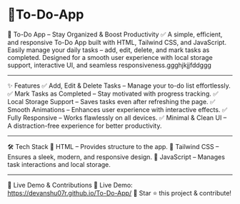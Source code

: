 # 📝To-Do-App
📝 To-Do App – Stay Organized & Boost Productivity ✅
A simple, efficient, and responsive To-Do App built with HTML, Tailwind CSS, and JavaScript. Easily manage your daily tasks – add, edit, delete, and mark tasks as completed. Designed for a smooth user experience with local storage support, interactive UI, and seamless responsiveness.ggghjkjjfddggg

---

✨ Features
✅ Add, Edit & Delete Tasks – Manage your to-do list effortlessly.
✅ Mark Tasks as Completed – Stay motivated with progress tracking.
✅ Local Storage Support – Saves tasks even after refreshing the page.
✅ Smooth Animations – Enhances user experience with interactive effects.
✅ Fully Responsive – Works flawlessly on all devices.
✅ Minimal & Clean UI – A distraction-free experience for better productivity.

---

🛠️ Tech Stack
🔹 HTML – Provides structure to the app.
🔹 Tailwind CSS – Ensures a sleek, modern, and responsive design.
🔹 JavaScript – Manages task interactions and local storage.

---

🚀 Live Demo & Contributions
🔗 Live Demo: https://devanshu07r.github.io/To-Do-App/
📌 Star ⭐ this project & contribute!
